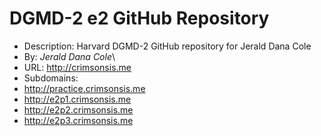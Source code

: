 # DGMD-2 e2 GitHub Repository
+ Description: Harvard DGMD-2 GitHub repository for Jerald Dana Cole
+ By: *Jerald Dana Cole*\
+ URL: http://crimsonsis.me
+ Subdomains:
+ http://practice.crimsonsis.me
+ http://e2p1.crimsonsis.me
+ http://e2p2.crimsonsis.me
+ http://e2p3.crimsonsis.me
